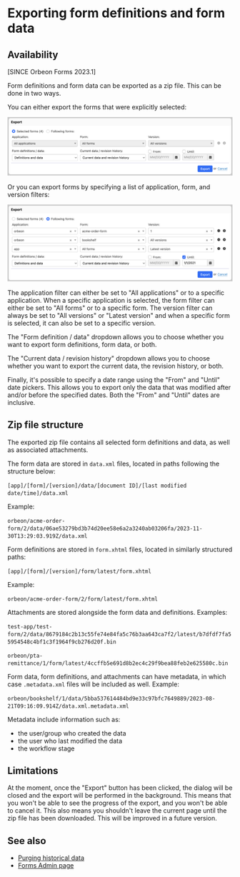 # Exporting form definitions and form data

## Availability

[SINCE Orbeon Forms 2023.1]

Form definitions and form data can be exported as a zip file. This can be done in two ways.

You can either export the forms that were explicitly selected:

![Export selected forms](../images/export-selected-forms.png)

Or you can export forms by specifying a list of application, form, and version filters:

![Export following forms](../images/export-following-forms.png)

The application filter can either be set to "All applications" or to a specific application. When a specific application is selected, the form filter can either be set to "All forms" or to a specific form. The version filter can always be set to "All versions" or "Latest version" and when a specific form is selected, it can also be set to a specific version.

The "Form definition / data" dropdown allows you to choose whether you want to export form definitions, form data, or both.

The "Current data / revision history" dropdown allows you to choose whether you want to export the current data, the revision history, or both.

Finally, it's possible to specify a date range using the "From" and "Until" date pickers. This allows you to export only the data that was modified after and/or before the specified dates. Both the "From" and "Until" dates are inclusive.

## Zip file structure

The exported zip file contains all selected form definitions and data, as well as associated attachments.

The form data are stored in `data.xml` files, located in paths following the structure below:

`[app]/[form]/[version]/data/[document ID]/[last modified date/time]/data.xml`

Example:

`orbeon/acme-order-form/2/data/06ae53279bd3b74d20ee58e6a2a3240ab03206fa/2023-11-30T13:29:03.919Z/data.xml`

Form definitions are stored in `form.xhtml` files, located in similarly structured paths:

`[app]/[form]/[version]/form/latest/form.xhtml`

Example:

`orbeon/acme-order-form/2/form/latest/form.xhtml`

Attachments are stored alongside the form data and definitions. Examples:

`test-app/test-form/2/data/8679184c2b13c55fe74e84fa5c76b3aa643ca7f2/latest/b7dfdf7fa55954548c4bf1c3f1964f9cb276d20f.bin`

`orbeon/pta-remittance/1/form/latest/4ccffb5e691d8b2ec4c29f9bea88feb2e625580c.bin`

Form data, form definitions, and attachments can have metadata, in which case `.metadata.xml` files will be included as well. Example:

`orbeon/bookshelf/1/data/5bba537614484bd9e33c97bfc7649889/2023-08-21T09:16:09.914Z/data.xml.metadata.xml`

Metadata include information such as:

- the user/group who created the data
- the user who last modified the data
- the workflow stage

## Limitations

At the moment, once the "Export" button has been clicked, the dialog will be closed and the export will be performed in the background. This means that you won't be able to see the progress of the export, and you won't be able to cancel it. This also means you shouldn't leave the current page until the zip file has been downloaded. This will be improved in a future version.

## See also

- [Purging historical data](purging-historical-data.md)
- [Forms Admin page](forms-admin-page.md)